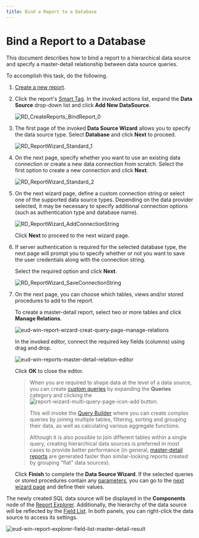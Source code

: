 ```yaml
---
title: Bind a Report to a Database
---
```

# Bind a Report to a Database
This document describes how to bind a report to a hierarchical data source and specify a master-detail relationship between data source queries.

To accomplish this task, do the following.
1. [Create a new report](../../../../../../interface-elements-for-desktop/articles/report-designer/report-designer-for-winforms/create-reports/basic-operations/create-a-new-report.md).
2. Click the report's [Smart Tag](../../../../../../interface-elements-for-desktop/articles/report-designer/report-designer-for-winforms/report-designer-reference/report-designer-ui/smart-tag.md). In the invoked actions list, expand the **Data Source** drop-down list and click **Add New DataSource**.
	
	![RD_CreateReports_BindReport_0](../../../../../images/Img8330.png)
3. The first page of the invoked **Data Source Wizard** allows you to specify the data source type. Select **Database** and click **Next** to proceed.
	
	![RD_ReportWizard_Standard_1](../../../../../images/Img8319.png)
4. On the next page, specify whether you want to use an existing data connection or create a new data connection from scratch. Select the first option to create a new connection and click **Next**.
	
	![RD_ReportWizard_Standard_2](../../../../../images/Img8320.png)
5. On the next wizard page, define a custom connection string or select one of the supported data source types. Depending on the data provider selected, it may be necessary to specify additional connection options (such as authentication type and database name).
	
	![RD_ReportWizard_AddConnectionString](../../../../../images/Img23763.png)
	
	Click **Next** to proceed to the next wizard page.
6. If server authentication is required for the selected database type, the next page will prompt you to specify whether or not you want to save the user credentials along with the connection string.
	 
	
	Select the required option and click **Next**.
	
	![RD_ReportWizard_SaveConnectionString](../../../../../images/Img23765.png)
7. On the next page, you can choose which tables, views and/or stored procedures to add to the report.
	
	To create a master-detail report, select two or more tables and click **Manage Relations**.
	
	![eud-win-report-wizard-creat-query-page-manage-relations](../../../../../images/Img126863.png)
	
	In the invoked editor, connect the required key fields (columns) using drag and drop.
	
	![eud-win-reports-master-detail-relation-editor](../../../../../images/Img126864.png)
	
	Click **OK** to close the editor.
	
	> When you are required to shape data at the level of a data source, you can create [custom queries](../../../../../../interface-elements-for-desktop/articles/report-designer/report-designer-for-winforms/report-wizard/data-bound-report/connect-to-a-database/create-a-query-or-select-a-stored-procedure.md) by expanding the **Queries** category and clicking the ![report-wizard-multi-query-page-icon-add](../../../../../images/Img125532.png) button.
	> 
	> This will invoke the [Query Builder](../../../../../../interface-elements-for-desktop/articles/report-designer/report-designer-for-winforms/report-designer-reference/report-designer-ui/query-builder.md) where you can create complex queries by joining multiple tables, filtering, sorting and grouping their data, as well as calculating various aggregate functions.
	> 
	> Although it is also possible to join different tables within a single query, creating hierarchical data sources is preferred in most cases to provide better performance (in general, [master-detail reports](../../../../../../interface-elements-for-desktop/articles/report-designer/report-designer-for-winforms/create-reports/report-types/master-detail-report-(detail-report-bands).md) are generated faster than similar-looking reports created by grouping "flat" data sources).
	
	Click **Finish** to complete the **Data Source Wizard**. If the selected queries or stored procedures contain any [parameters](../../../../../../interface-elements-for-desktop/articles/report-designer/report-designer-for-winforms/report-editing-basics/use-query-parameters.md), you can go to the [next wizard page](../../../../../../interface-elements-for-desktop/articles/report-designer/report-designer-for-winforms/report-wizard/data-bound-report/connect-to-a-database/configure-query-parameters.md) and define their values.

The newly created SQL data source will be displayed in the **Components** node of the [Report Explorer](../../../../../../interface-elements-for-desktop/articles/report-designer/report-designer-for-winforms/report-designer-reference/report-designer-ui/report-explorer.md). Additionally, the hierarchy of the data source will be reflected by the [Field List](../../../../../../interface-elements-for-desktop/articles/report-designer/report-designer-for-winforms/report-designer-reference/report-designer-ui/field-list.md). In both panels, you can right-click the data source to access its settings.

![eud-win-report-explorer-field-list-master-detail-result](../../../../../images/Img126866.png)